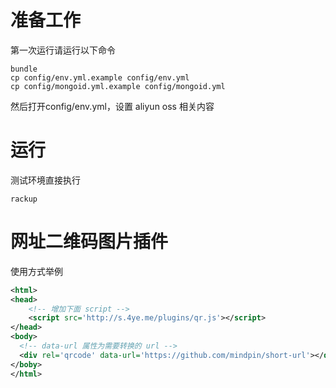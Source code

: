 # 准备工作

第一次运行请运行以下命令
```
bundle
cp config/env.yml.example config/env.yml
cp config/mongoid.yml.example config/mongoid.yml
```
然后打开config/env.yml，设置 aliyun oss 相关内容

# 运行

测试环境直接执行
```
rackup
```


# 网址二维码图片插件

使用方式举例
```xml
<html>
<head>
    <!-- 增加下面 script -->
    <script src='http://s.4ye.me/plugins/qr.js'></script>
</head>
<body>
  <!-- data-url 属性为需要转换的 url -->
  <div rel='qrcode' data-url='https://github.com/mindpin/short-url'></div>
</boby>
</html>
```

